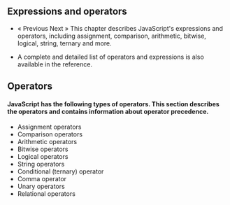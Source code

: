 ## Expressions and operators
* « Previous
Next »
This chapter describes JavaScript's expressions and operators, including assignment, comparison, arithmetic, bitwise, logical, string, ternary and more.

* A complete and detailed list of operators and expressions is also available in the reference.

## Operators 
#### JavaScript has the following types of operators. This section describes the operators and contains information about operator precedence.

*  Assignment operators
* Comparison operators
* Arithmetic operators
* Bitwise operators
* Logical operators
* String operators
* Conditional (ternary) operator
* Comma operator
* Unary operators
* Relational operators